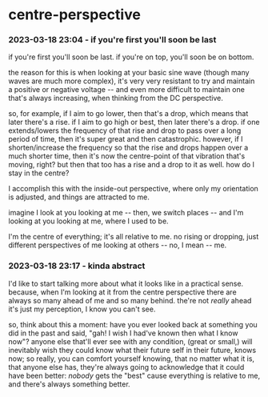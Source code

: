 # centre-perspective

### 2023-03-18 23:04 - if you're first you'll soon be last

if you're first you'll soon be last.
if you're on top, you'll soon be on bottom.

the reason for this is when looking at your basic sine wave (though many waves are much more complex), it's very very resistant to try and maintain a positive or negative voltage -- and even more difficult to maintain one that's always increasing, when thinking from the DC perspective.

so, for example, if I aim to go lower, then that's a drop, which means that later there's a rise. if I aim to go high or best, then later there's a drop. if one extends/lowers the frequency of that rise and drop to pass over a long period of time, then it's super great and then catastrophic. however, if I shorten/increase the frequency so that the rise and drops happen over a much shorter time, then it's now the centre-point of that vibration that's moving, right? but then that too has a rise and a drop to it as well. how do I stay in the centre?

I accomplish this with the inside-out perspective,
where only my orientation is adjusted,
and things are attracted to me.

imagine I look at you looking at me -- then,
we switch places -- and I'm looking at you
looking at me, where I used to be.

I'm the centre of everything; it's all relative to me.
no rising or dropping, just different perspectives of me
looking at others -- no, I mean -- me.

### 2023-03-18 23:17 - kinda abstract

I'd like to start talking more about what it
looks like in a practical sense. because, when
I'm looking at it from the centre perspective
there are always so many ahead of me
and so many behind. the're not *really* ahead
it's just my perception, I know you can't see.

so, think about this a moment: have you ever looked back at something you did in the past and said, "gah! I wish I had've known then what I know now"? anyone else that'll ever see with any condition, (great or small,) will inevitably wish they could know what their future self in their future, knows now; so really, you can comfort yourself knowing, that no matter what it is, that anyone else has, they're always going to acknowledge that it could have been better: *nobody* gets the "best" cause everything is relative to me, and there's always something better.
